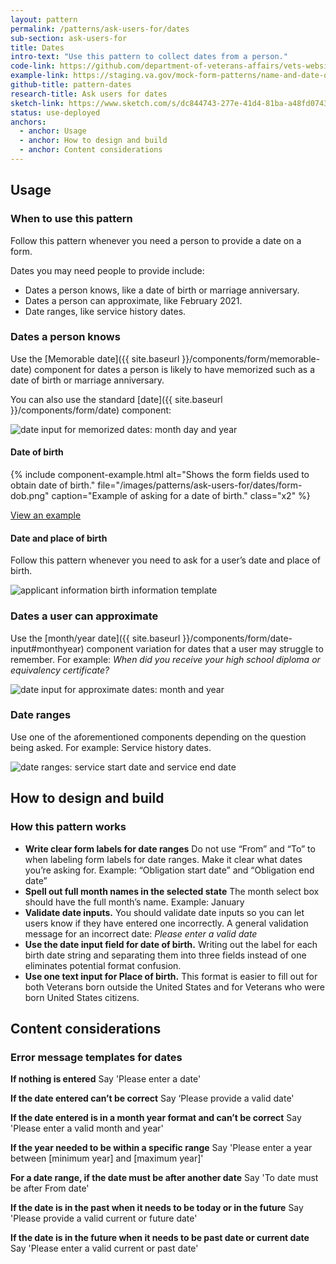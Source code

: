```yaml
---
layout: pattern
permalink: /patterns/ask-users-for/dates
sub-section: ask-users-for
title: Dates
intro-text: "Use this pattern to collect dates from a person."
code-link: https://github.com/department-of-veterans-affairs/vets-website/blob/main/src/platform/forms-system/src/js/web-component-patterns/datePatterns.jsx
example-link: https://staging.va.gov/mock-form-patterns/name-and-date-of-birth
github-title: pattern-dates
research-title: Ask users for dates
sketch-link: https://www.sketch.com/s/dc844743-277e-41d4-81ba-a48fd0743952/p/303BA3DA-853A-471B-9A2E-53C72F08368D/canvas
status: use-deployed
anchors:
  - anchor: Usage
  - anchor: How to design and build
  - anchor: Content considerations
---
```


## Usage

### When to use this pattern 

Follow this pattern whenever you need a person to provide a date on a form.

Dates you may need people to provide include:
- Dates a person knows, like a date of birth or marriage anniversary.
- Dates a person can approximate, like February 2021.
- Date ranges, like service history dates.

### Dates a person knows

Use the [Memorable date]({{ site.baseurl }}/components/form/memorable-date) component for dates a person is likely to have memorized such as a date of birth or marriage anniversary. 

You can also use the standard [date]({{ site.baseurl }}/components/form/date) component:

![date input for memorized dates: month day and year]({{site.baseurl}}/images/patterns/ask-users-for/dates/date-input.png) 

#### Date of birth

{% include component-example.html alt="Shows the form fields used to obtain date of birth." file="/images/patterns/ask-users-for/dates/form-dob.png" caption="Example of asking for a date of birth." class="x2" %}

<a class="vads-c-action-link--blue" href="{{ page.example-link }}">
  View an example
</a>


#### Date and place of birth

Follow this pattern whenever you need to ask for a user’s date and place of birth. 

![applicant information birth information template]({{site.baseurl}}/images/patterns/ask-users-for/dates/birth-info.png) 

### Dates a user can approximate

Use the [month/year date]({{ site.baseurl }}/components/form/date-input#monthyear) component variation for dates that a user may struggle to remember. For example: *When did you receive your high school diploma or equivalency certificate?* 

![date input for approximate dates: month and year]({{site.baseurl}}/images/patterns/ask-users-for/dates/date-input-month-year.png) 
 
### Date ranges

Use one of the aforementioned components depending on the question being asked. For example: Service history dates.

![date ranges: service start date and service end date]({{site.baseurl}}/images/patterns/ask-users-for/dates/date-ranges.png) 

## How to design and build 

### How this pattern works

- **Write clear form labels for date ranges** Do not use “From” and “To” to when labeling form labels for date ranges. Make it clear what dates you’re asking for. Example: “Obligation start date” and “Obligation end date” 
- **Spell out full month names in the selected state** The month select box should have the full month’s name. Example: January 
- **Validate date inputs.** You should validate date inputs so you can let users know if they have entered one incorrectly. A general validation message for an incorrect date: *Please enter a valid date*
- **Use the date input field for date of birth.** Writing out the label for each birth date string and separating them into three fields instead of one eliminates potential format confusion.
- **Use one text input for Place of birth.** This format is easier to fill out for both Veterans born outside the United States and for Veterans who were born United States citizens.
 
## Content considerations

### Error message templates for dates

**If nothing is entered**
Say 'Please enter a date'

**If the date entered can’t be correct**
Say ‘Please provide a valid date'

**If the date entered is in a month year format and  can’t be correct**
Say 'Please enter a valid month and year'

**If the year needed to be within a specific range**
Say 'Please enter a year between [minimum year] and [maximum year]'

**For a date range, if the date must be after another date**
Say 'To date must be after From date'

**If the date is in the past when it needs to be today or in the future**
Say 'Please provide a valid current or future date'

**If the date is in the future when it needs to be past date or current date**
Say  'Please enter a valid current or past date'